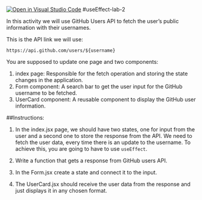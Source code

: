 [![Open in Visual Studio Code](https://classroom.github.com/assets/open-in-vscode-718a45dd9cf7e7f842a935f5ebbe5719a5e09af4491e668f4dbf3b35d5cca122.svg)](https://classroom.github.com/online_ide?assignment_repo_id=12642090&assignment_repo_type=AssignmentRepo)
#useEffect-lab-2

In this activity we will use GitHub Users API to fetch the user’s public information with their usernames.

This is the API link we will use:

`https://api.github.com/users/${username}`

You are supposed to update one page and two components:

1. index page: Responsible for the fetch operation and storing the state changes in the application.
2. Form component: A search bar to get the user input for the GitHub username to be fetched.
3. UserCard component: A reusable component to display the GitHub user information.

##Instructions:

1. In the index.jsx page, we should have two states, one for input from the user and a second one to store the response from the API. We need to fetch the user data, every time there is an update to the username. To achieve this, you are going to have to use `useEffect`.

2. Write a function that gets a response from GitHub users API.

3. In the Form.jsx create a state and connect it to the input.

4. The UserCard.jsx should receive the user data from the response and just displays it in any chosen format.
